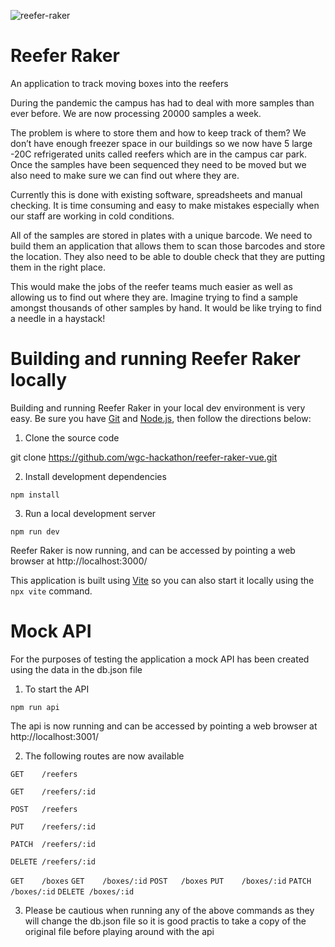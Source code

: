 ![reefer-raker](https://user-images.githubusercontent.com/519327/109385373-39f5f480-78eb-11eb-9bb6-022c62e01fac.png)
# Reefer Raker

An application to track moving boxes into the reefers

During the pandemic the campus has had to deal with more samples than ever before. We are now processing 20000 samples a week.

The problem is where to store them and how to keep track of them? We don’t have enough freezer space in our buildings so we now have 5 large -20C refrigerated units called reefers which are in the campus car park. Once the samples have been sequenced they need to be moved but we also need to make sure we can find out where they are.

Currently this is done with existing software, spreadsheets and manual checking. It is time consuming and easy to make mistakes especially when our staff are working in cold conditions.

All of the samples are stored in plates with a unique barcode. We need to build them an application that allows them to scan those barcodes and store the location. They also need to be able to double check that they are putting them in the right place. 

This would make the jobs of the reefer teams much easier as well as allowing us to find out where they are. Imagine trying to find a sample amongst thousands of other samples by hand. It would be like trying to find a needle in a haystack!

# Building and running Reefer Raker locally

Building and running Reefer Raker in your local dev environment is very easy. Be sure you have [Git](https://git-scm.com/downloads) and [Node.js](https://nodejs.org/en/), then follow the directions below:

1. Clone the source code

git clone https://github.com/wgc-hackathon/reefer-raker-vue.git

2. Install development dependencies

`npm install`

3. Run a local development server

`npm run dev`

Reefer Raker is now running, and can be accessed by pointing a web browser at http://localhost:3000/

This application is built using [Vite](https://github.com/vitejs/vite) so you can also start it locally using the `npx vite` command.

# Mock API

For the purposes of testing the application a mock API has been created using the data in the db.json file

1. To start the API

`npm run api`

The api is now running and can be accessed by pointing a web browser at http://localhost:3001/

2. The following routes are now available

`GET    /reefers`

`GET    /reefers/:id`

`POST   /reefers`

`PUT    /reefers/:id`

`PATCH  /reefers/:id`

`DELETE /reefers/:id`


`GET    /boxes`
`GET    /boxes/:id`
`POST   /boxes`
`PUT    /boxes/:id`
`PATCH  /boxes/:id`
`DELETE /boxes/:id`

3. Please be cautious when running any of the above commands as they will change the db.json file so it is good practis to take a copy of the original file before playing around with the api







